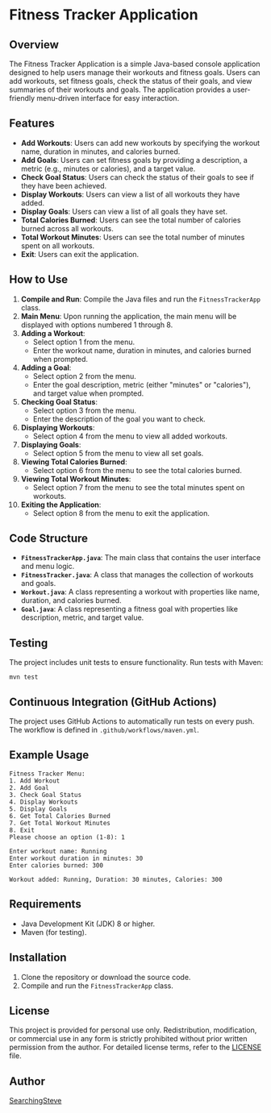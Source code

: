 # Fitness Tracker Application

## Overview

The Fitness Tracker Application is a simple Java-based console application designed to help users manage their workouts and fitness goals. Users can add workouts, set fitness goals, check the status of their goals, and view summaries of their workouts and goals. The application provides a user-friendly menu-driven interface for easy interaction.

## Features

- **Add Workouts**: Users can add new workouts by specifying the workout name, duration in minutes, and calories burned.
- **Add Goals**: Users can set fitness goals by providing a description, a metric (e.g., minutes or calories), and a target value.
- **Check Goal Status**: Users can check the status of their goals to see if they have been achieved.
- **Display Workouts**: Users can view a list of all workouts they have added.
- **Display Goals**: Users can view a list of all goals they have set.
- **Total Calories Burned**: Users can see the total number of calories burned across all workouts.
- **Total Workout Minutes**: Users can see the total number of minutes spent on all workouts.
- **Exit**: Users can exit the application.

## How to Use

1. **Compile and Run**: Compile the Java files and run the `FitnessTrackerApp` class.
2. **Main Menu**: Upon running the application, the main menu will be displayed with options numbered 1 through 8.
3. **Adding a Workout**:
   - Select option 1 from the menu.
   - Enter the workout name, duration in minutes, and calories burned when prompted.
4. **Adding a Goal**:
   - Select option 2 from the menu.
   - Enter the goal description, metric (either "minutes" or "calories"), and target value when prompted.
5. **Checking Goal Status**:
   - Select option 3 from the menu.
   - Enter the description of the goal you want to check.
6. **Displaying Workouts**:
   - Select option 4 from the menu to view all added workouts.
7. **Displaying Goals**:
   - Select option 5 from the menu to view all set goals.
8. **Viewing Total Calories Burned**:
   - Select option 6 from the menu to see the total calories burned.
9. **Viewing Total Workout Minutes**:
   - Select option 7 from the menu to see the total minutes spent on workouts.
10. **Exiting the Application**:
    - Select option 8 from the menu to exit the application.

## Code Structure

- **`FitnessTrackerApp.java`**: The main class that contains the user interface and menu logic.
- **`FitnessTracker.java`**: A class that manages the collection of workouts and goals.
- **`Workout.java`**: A class representing a workout with properties like name, duration, and calories burned.
- **`Goal.java`**: A class representing a fitness goal with properties like description, metric, and target value.

## Testing

The project includes unit tests to ensure functionality. Run tests with Maven:

    mvn test

## Continuous Integration (GitHub Actions)

The project uses GitHub Actions to automatically run tests on every push. The workflow is defined in `.github/workflows/maven.yml`.

## Example Usage

    Fitness Tracker Menu:
    1. Add Workout
    2. Add Goal
    3. Check Goal Status
    4. Display Workouts
    5. Display Goals
    6. Get Total Calories Burned
    7. Get Total Workout Minutes
    8. Exit
    Please choose an option (1-8): 1

    Enter workout name: Running
    Enter workout duration in minutes: 30
    Enter calories burned: 300

    Workout added: Running, Duration: 30 minutes, Calories: 300

## Requirements

- Java Development Kit (JDK) 8 or higher.
- Maven (for testing).

## Installation

1. Clone the repository or download the source code.
2. Compile and run the `FitnessTrackerApp` class.

## License

This project is provided for personal use only. Redistribution, modification, or commercial use in any form is strictly prohibited without prior written permission from the author.
For detailed license terms, refer to the [LICENSE](./LICENSE.md) file.

## Author
[SearchingSteve](https://github.com/SearchingSteve)
